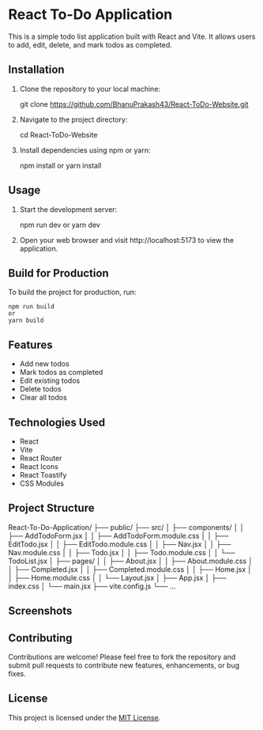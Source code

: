 # React To-Do Application

This is a simple todo list application built with React and Vite. It allows users to add, edit, delete, and mark todos as completed.

## Installation

1. Clone the repository to your local machine:

    git clone https://github.com/BhanuPrakash43/React-ToDo-Website.git

2. Navigate to the project directory:

    cd React-ToDo-Website

3. Install dependencies using npm or yarn:

    npm install
    or
    yarn install

## Usage

1. Start the development server:

    npm run dev
    or
    yarn dev

2. Open your web browser and visit http://localhost:5173 to view the application.

## Build for Production

To build the project for production, run:

    npm run build
    or
    yarn build

## Features

- Add new todos
- Mark todos as completed
- Edit existing todos
- Delete todos
- Clear all todos

## Technologies Used

- React
- Vite
- React Router
- React Icons
- React Toastify
- CSS Modules

## Project Structure

React-To-Do-Application/
├── public/
├── src/
│ ├── components/
│ │ ├── AddTodoForm.jsx
│ │ ├── AddTodoForm.module.css
│ │ ├── EditTodo.jsx
│ │ ├── EditTodo.module.css
│ │ ├── Nav.jsx
│ │ ├── Nav.module.css
│ │ ├── Todo.jsx
│ │ ├── Todo.module.css
│ │ └── TodoList.jsx
│ ├── pages/
│ │ ├── About.jsx
│ │ ├── About.module.css
│ │ ├── Completed.jsx
│ │ ├── Completed.module.css
│ │ ├── Home.jsx
│ │ ├── Home.module.css
│ │ └── Layout.jsx
│ ├── App.jsx
│ ├── index.css
│ └── main.jsx
├── vite.config.js
└── ...

## Screenshots


## Contributing

Contributions are welcome! Please feel free to fork the repository and submit pull requests to contribute new features, enhancements, or bug fixes.

## License

This project is licensed under the [MIT License](LICENSE).
